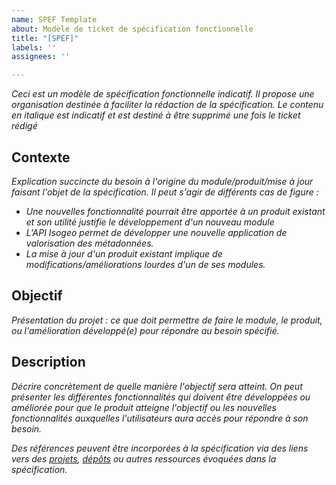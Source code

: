```yaml
---
name: SPEF Template
about: Modèle de ticket de spécification fonctionnelle
title: "[SPEF]"
labels: ''
assignees: ''

---
```


*Ceci est un modèle de spécification fonctionnelle indicatif. Il propose une organisation destinée à faciliter la rédaction de la spécification. Le contenu en italique est indicatif et est destiné à être supprimé une fois le ticket rédigé*

## Contexte
*Explication succincte du besoin à l'origine du module/produit/mise à jour faisant l'objet de la spécification. Il peut s'agir de différents cas de figure :*
* *Une nouvelles fonctionnalité pourrait être apportée à un produit existant et son utilité justifie le développement d'un nouveau module*
* *L'API Isogeo permet de développer une nouvelle application de valorisation des métadonnées.*
* *La mise à jour d'un produit existant implique de modifications/améliorations lourdes d'un de ses modules.*

## Objectif
*Présentation du projet : ce que doit permettre de faire le module, le produit, ou l'amélioration développé(e) pour répondre au besoin spécifié.*

## Description
*Décrire concrètement de quelle manière l'objectif sera atteint. On peut présenter les différentes fonctionnalités qui doivent être développées ou améliorée pour que le produit atteigne l'objectif ou les nouvelles fonctionnalités auxquelles l'utilisateurs aura accès pour répondre à son besoin.*


*Des références peuvent être incorporées à la spécification via des liens vers des [projets](https://github.com/isogeo/sandbox-python/projects), [dépôts](https://github.com/isogeo/sandbox-python) ou autres ressources évoquées dans la spécification.*
